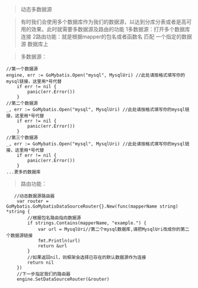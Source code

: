 > 动态多数据源

> 有时我们会使用多个数据库作为我们的数据源，以达到分库分表或者是高可用的效果。此时就需要多数据源及路由的功能
1多数据源：打开多个数据库连接
2路由功能：就是根据mapper的包名或者函数名 匹配 一个指定的数据源 数据库上


>  多数据源：
```
//第一个数据源
engine, err := GoMybatis.Open("mysql", MysqlUri) //此处请按格式填写你的mysql链接，这里用*号代替
	if err != nil {
		panic(err.Error())
	}
//第二个数据源
_, err := GoMybatis.Open("mysql", MysqlUri) //此处请按格式填写你的mysql链接，这里用*号代替
	if err != nil {
		panic(err.Error())
	}
//第三个数据源
_, err := GoMybatis.Open("mysql", MysqlUri) //此处请按格式填写你的mysql链接，这里用*号代替
	if err != nil {
		panic(err.Error())
	}
...更多的数据库
```



> 路由功能：

```
   //动态数据源路由器
	var router = GoMybatis.GoMybatisDataSourceRouter{}.New(func(mapperName string) *string {
		//根据包名路由指向数据源
		if strings.Contains(mapperName, "example.") {
			var url = MysqlUri//第二个mysql数据库,请把MysqlUri改成你的第二个数据源链接
			fmt.Println(url)
			return &url
		}
		//如果返回nil，则框架会选择已存在的默认数据源作为连接
		return nil
	})
	//下一步指定我们的路由器
	engine.SetDataSourceRouter(&router)
```
